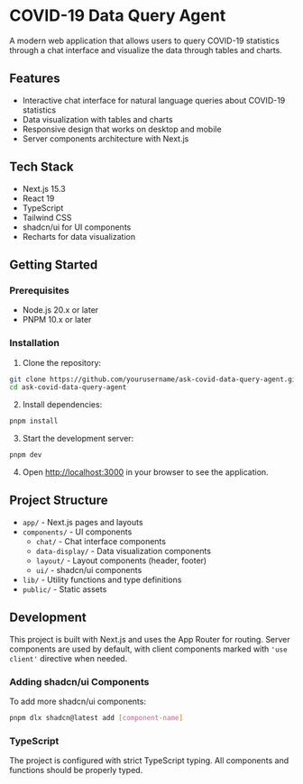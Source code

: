 # COVID-19 Data Query Agent

A modern web application that allows users to query COVID-19 statistics through a chat interface and visualize the data through tables and charts.

## Features

- Interactive chat interface for natural language queries about COVID-19 statistics
- Data visualization with tables and charts
- Responsive design that works on desktop and mobile
- Server components architecture with Next.js

## Tech Stack

- Next.js 15.3
- React 19
- TypeScript
- Tailwind CSS
- shadcn/ui for UI components
- Recharts for data visualization

## Getting Started

### Prerequisites

- Node.js 20.x or later
- PNPM 10.x or later

### Installation

1. Clone the repository:

```bash
git clone https://github.com/yourusername/ask-covid-data-query-agent.git
cd ask-covid-data-query-agent
```

2. Install dependencies:

```bash
pnpm install
```

3. Start the development server:

```bash
pnpm dev
```

4. Open [http://localhost:3000](http://localhost:3000) in your browser to see the application.

## Project Structure

- `app/` - Next.js pages and layouts
- `components/` - UI components
  - `chat/` - Chat interface components
  - `data-display/` - Data visualization components
  - `layout/` - Layout components (header, footer)
  - `ui/` - shadcn/ui components
- `lib/` - Utility functions and type definitions
- `public/` - Static assets

## Development

This project is built with Next.js and uses the App Router for routing. Server components are used by default, with client components marked with `'use client'` directive when needed.

### Adding shadcn/ui Components

To add more shadcn/ui components:

```bash
pnpm dlx shadcn@latest add [component-name]
```

### TypeScript

The project is configured with strict TypeScript typing. All components and functions should be properly typed.
